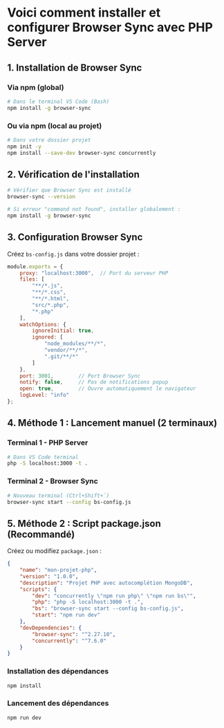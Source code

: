 # Voici comment installer et configurer Browser Sync avec PHP Server

## 1. **Installation de Browser Sync**

### Via npm (global)

```bash
# Dans le terminal VS Code (Bash)
npm install -g browser-sync
```

### Ou via npm (local au projet)

```bash
# Dans votre dossier projet
npm init -y
npm install --save-dev browser-sync concurrently
```

## 2. **Vérification de l'installation**

```bash
# Vérifier que Browser Sync est installé
browser-sync --version

# Si erreur "command not found", installer globalement :
npm install -g browser-sync
```

## 3. **Configuration Browser Sync**

Créez `bs-config.js` dans votre dossier projet :

```javascript
module.exports = {
    proxy: "localhost:3000",  // Port du serveur PHP
    files: [
        "**/*.js",
        "**/*.css", 
        "**/*.html",
        "src/*.php",
        "*.php"
    ],
    watchOptions: {
        ignoreInitial: true,
        ignored: [
            "node_modules/**/*",
            "vendor/**/*",
            ".git/**/*"
        ]
    },
    port: 3001,        // Port Browser Sync
    notify: false,     // Pas de notifications popup
    open: true,        // Ouvre automatiquement le navigateur
    logLevel: "info"
};
```

## 4. **Méthode 1 : Lancement manuel (2 terminaux)**

### Terminal 1 - PHP Server

```bash
# Dans VS Code terminal
php -S localhost:3000 -t .
```

### Terminal 2 - Browser Sync

```bash
# Nouveau terminal (Ctrl+Shift+`)
browser-sync start --config bs-config.js
```

## 5. **Méthode 2 : Script package.json (Recommandé)**

Créez ou modifiez `package.json` :

```json
{
    "name": "mon-projet-php",
    "version": "1.0.0",
    "description": "Projet PHP avec autocomplétion MongoDB",
    "scripts": {
        "dev": "concurrently \"npm run php\" \"npm run bs\"",
        "php": "php -S localhost:3000 -t .",
        "bs": "browser-sync start --config bs-config.js",
        "start": "npm run dev"
    },
    "devDependencies": {
        "browser-sync": "^2.27.10",
        "concurrently": "^7.6.0"
    }
}
```

### Installation des dépendances

```bash
npm install
```

### Lancement des dépendances

```bash
npm run dev
```
